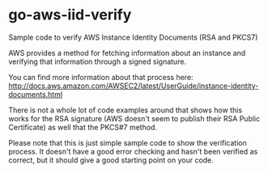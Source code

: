 # go-aws-iid-verify
Sample code to verify AWS Instance Identity Documents (RSA and PKCS7)

AWS provides a method for fetching information about an instance and verifying
that information through a signed signature.

You can find more information about that process here:
http://docs.aws.amazon.com/AWSEC2/latest/UserGuide/instance-identity-documents.html

There is not a whole lot of code examples around that shows how this works for
the RSA signature (AWS doesn't seem to publish their RSA Public Certificate) as
well that the PKCS#7 method.

Please note that this is just simple sample code to show the verification
process.  It doesn't have a good error checking and hasn't been verified as
correct, but it should give a good starting point on your code.
